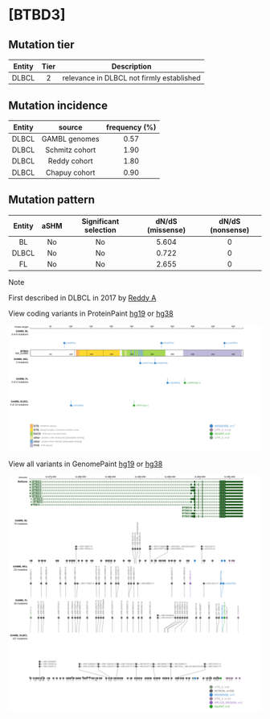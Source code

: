 # [BTBD3]

## Mutation tier

|Entity|Tier|Description                              |
|:------:|:----:|-----------------------------------------|
|DLBCL |2   |relevance in DLBCL not firmly established|
## Mutation incidence

|Entity|source        |frequency (%)|
|:------:|:--------------:|:-------------:|
|DLBCL |GAMBL genomes |0.57         |
|DLBCL |Schmitz cohort|1.90         |
|DLBCL |Reddy cohort  |1.80         |
|DLBCL |Chapuy cohort |0.90         |

## Mutation pattern

|Entity|aSHM|Significant selection|dN/dS (missense)|dN/dS (nonsense)|
|:------:|:----:|:---------------------:|:----------------:|:----------------:|
|BL    |No  |No                   |5.604           |0               |
|DLBCL |No  |No                   |0.722           |0               |
|FL    |No  |No                   |2.655           |0               |


> [!NOTE]
> First described in DLBCL in 2017 by [Reddy A](https://pubmed.ncbi.nlm.nih.gov/28985567)


View coding variants in ProteinPaint [hg19](https://www.bcgsc.ca/downloads/morinlab/GAMBL/test/genes/BTBD3_protein.html)  or [hg38](https://www.bcgsc.ca/downloads/morinlab/GAMBL/test/genes/BTBD3_protein_hg38.html)

![image](images/proteinpaint/BTBD3_NM_014962.svg)

View all variants in GenomePaint [hg19](https://www.bcgsc.ca/downloads/morinlab/GAMBL/test/genes/BTBD3.html)  or [hg38](https://www.bcgsc.ca/downloads/morinlab/GAMBL/test/genes/BTBD3_hg38.html)

![image](images/proteinpaint/BTBD3.svg)
